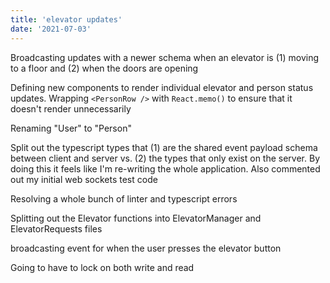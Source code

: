 ```yaml
---
title: 'elevator updates'
date: '2021-07-03'
---
```


Broadcasting updates with a newer schema when an elevator is (1) moving to a floor and (2) when the doors are opening

Defining new components to render individual elevator and person status updates.  Wrapping `<PersonRow />` with `React.memo()` to ensure that it doesn't render unnecessarily

Renaming "User" to "Person"

Split out the typescript types that (1) are the shared event payload schema between client and server vs. (2) the types that only exist on the server.  By doing this it feels like I'm re-writing the whole application.  Also commented out my initial web sockets test code

Resolving a whole bunch of linter and typescript errors

Splitting out the Elevator functions into ElevatorManager and ElevatorRequests files

broadcasting event for when the user presses the elevator button

Going to have to lock on both write and read
